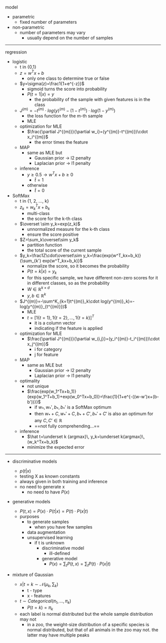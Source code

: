 model
- parametric
	- fixed number of parameters
- non-parametric
	- number of parameters may vary
		- usually depend on the number of samples

---
regression
- logistic
	- t in {0,1}
	- $z=w^Tx+b$
		- only one class to determine true or false
	- $y=\sigma(z)=\frac1{1+e^{-z}}$
		- sigmoid turns the score into probability
		- $P(t=1|x)=y$
			- the probability of the sample with given features is in the class
	- $J^{(m)}=-t^{(m)}\cdot log(y)^{(m)}-(1-t^{(m)})\cdot log(1-y^{(m)})$
		- the loss function for the m-th sample
		- MLE
	- optimization for MLE
		- $\frac{\partial J^{(m)}}{\partial w_i}=(y^{(m)}-t^{(m)})\cdot x_i^{(m)}$
			- the error times the feature
	- MAP
		- same as MLE but
			- Gaussian prior -> l2 penalty
			- Laplacian prior -> l1 penalty
	- inference
		- $y\ge 0.5\rightarrow w^Tx+b\ge0$
			- $\hat t=1$
		- otherwise
			- $\hat t=0$
- SoftMax
	- t in {1, 2, …, k}
	- $z_k=w_k^Tx+b_k$
		- multi-class
		- the score for the k-th class
	- $\overset \sim y_k=exp(z_k)$
		- unnormalized measure for the k-th class
		- ensure the score positive
	- $Z=\sum_k\overset\sim y_k$
		- partition function
		- the total score of the current sample
	- $y_k=\frac1Z\cdot\overset\sim y_k=\frac{exp(w^T_kx+b_k)}{\sum_{k'} exp(w^T_kx+b_k)}$
		- normalize the score, so it becomes the probability
		- $P(t=k|x)=y_k$
		- for this specific sample, we have different non-zero scores for it in different classes, so as the probability 
		- $W\in\mathbb R^{k\times d}$
		- $y,b\in\mathbb R^k$
	- $J^{(m)}=-\sum^K_{k=1}t^{(m)}_k\cdot log(y^{(m)}_k)=-log(y^{(m)}_{t^{(m)}})$
		- MLE
		- $t=[\mathcal 1\{t=1\},\mathcal 1\{t=2\},...,\mathcal 1\{t=k\}]^T$
			- it is a column vector
			- indicating if the feature is applied
	- optimization for MLE
		- $\frac{\partial J^{(m)}}{\partial w_{i,j}}=(y_i^{(m)}-t_i^{(m)})\cdot x_j^{(m)}$
			- i for category
			- j for feature 
	- MAP
		- same as MLE but
			- Gaussian prior -> l2 penalty
			- Laplacian prior -> l1 penalty
	- optimality
		- not unique
		- $\frac{exp(w_1^Tx+b_1)}{exp(w_1^T+b_1)+exp(w_0^Tx+b_0)}=\frac{1}{1+e^{-((w-w')x+(b-b'))}}$
			- if $w_*,w_*',b_*,b_*'$ is a SoftMax optimum
			- then $w_*+C,w_*'+C,b_*+C',b_*'+C'$ is also an optimum for any $C,C'\in\mathbb R$
			- ==not fully comprehending...==
	- inference
		- $\hat t=\underset k {argmax}\, y_k=\underset k{argmax}\,(w_k^Tx+b_k)$
		- minimize the expected error
---
- discriminative models
	- $p(t|x)$
	- testing X as known constants
	- always given in both training and inference
	- no need to generate x
		- no need to have $P(x)$
- generative models
	- $P(t,x)=P(x)\cdot P(t|x)=P(t)\cdot P(x|t)$
	- purposes
		- to generate samples
			- when you have few samples
		- data augmentation
		- unsupervised learning
			- if t is unknown 
				- discriminative model 
					- ill-defined
				- generative model
					- $P(x)=\sum_tP(t,x)=\sum_t P(t)\cdot P(x|t)$

- mixture of Gaussian
	- $x|t=k\sim \mathcal N(\mu_k,\sum_k)$
		- t - type
		- x - features
	- $t\sim Categorical(\pi_1,...,\pi_k)$
		- $P(t=k)=\pi_k$
	- each label is normal distributed but the whole sample distribution may not
		- in a zoo, the weight-size distribution of a specific species is normal distributed, but that of all animals in the zoo may not. the latter may have multiple peaks
